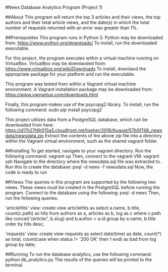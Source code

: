 #News Database Analytics Program (Project 1)

##About
This program will return the top 3 articles and their views, the top authors and their total article views, and the date(s) in which the total number of requests returned with an error was greater than 1%.

##Prerequisites
This program runs in Python 3.  Python may be downloaded from:
https://www.python.org/downloads/
To install, run the downloaded executable. 

For this project, the program executes within a virtual machine running on VirtualBox.  VirtualBox may be downlaoded from:
https://www.virtualbox.org/wiki/Downloads
To install, downlaod the appropriate package for your platform and run the executable.

This program was tested from within a Vagrant virtual machine environment.  A Vagrant installation package may be downloaded from:
https://www.vagrantup.com/downloads.html

Finally, this program makes use of the psycopg2 library.  To install, run the following command:
sudo pip install psycopg2

This project utilizes data from a PostgreSQL database, which can be downloaded from here:
https://d17h27t6h515a5.cloudfront.net/topher/2016/August/57b5f748_newsdata/newsdata.zip
Extract the contents of the above zip file into a directory within the Vagrant virtual environment, such as the shared vagrant folder.  

##Installing
To get started, navigate to your vagrant directory.  Run the following command:
		vagrant up
Then, connect to the vagrant VM:
		vagrant ssh
Navigate to the directory where the newsdata.sql file was extracted to.  Run this to create the database:
		psql -d news -f newsdata.sql
Now, the code is ready to run

##Views
The queries in this program are supported by the following two views.  These views must be created in the PostgreSQL before running the program.
Connect to the database using the following:
		psql -d news
Then, run the following queries.

'articleHits' view:
		create view articleHits as select a.name, b.title, count(c.path) as hits from authors as a, articles as b, log as c where c.path like concat('/article/', b.slug) and b.author = a.id group by a.name, b.title order by hits desc;

'requests' view:
		create view requests as select date(time) as date, count(*) as total, count(case when status != '200 OK' then 1 end) as bad from log group by date;

##Running
To run the database analytics, use the following command:
		python db_analytics.py
The results of the queries will be printed to the terminal.